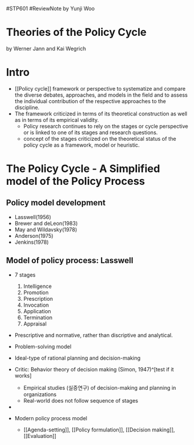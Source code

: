 #STP601 #ReviewNote by Yunji Woo
# Theories of the Policy Cycle
by Werner Jann and Kai Wegrich

# Intro
* [[Policy cycle]] framework or perspective to systematize and compare the diverse debates, approaches, and models in the field and to assess the individual contribution of the respective approaches to the discipline. 
* The framework criticized in terms of its theoretical construction as well as in terms of its empirical validity. 
	* Policy research continues to rely on the stages or cycle perspective or is linked to one of its stages and research questions. 
	* concept of the stages criticized on the theoretical status of the policy cycle as a framework, model or heuristic. 

# The Policy Cycle - A Simplified model of the Policy Process
## Policy model development
* Lasswell(1956)
* Brewer and deLeon(1983)
* May and Wildavsky(1978)
* Anderson(1975)
* Jenkins(1978)
## Model of policy process: Lasswell 
* 7 stages
	1) Intelligence
	2) Promotion
	3) Prescription
	4) Invocation
	5) Application
	6) Termination
	7) Appraisal
* Prescriptive and normative, rather than discriptive and analytical. 
* Problem-solving model
* Ideal-type of rational planning and decision-making
* Critic: Behavior theory of decision making (Simon, 1947)^[test if it works]
	* Empirical studies (실증연구) of decision-making and planning in organizations
	* Real-world does not follow sequence of stages

* 
* Modern policy process model
	* [[Agenda-setting]], [[Policy formulation]], [[Decision making]], [[Evaluation]] 